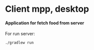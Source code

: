 # Client mpp, desktop

#### Application for fetch food from server

For run server:

```bash
./gradlew run
```